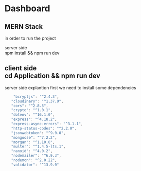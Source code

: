 # Dashboard
MERN Stack
---
in order to run the project <br/>

server side <br/>
npm install && npm run dev <br/>

client side <br/>
cd Application && npm run dev 
 ---
 
 
 server side explantion 
 first we need to install some dependencies
 ```js
     "bcryptjs": "^2.4.3",
    "cloudinary": "^1.37.0",
    "cors": "^2.8.5",
    "crypto": "^1.0.1",
    "dotenv": "^16.1.0",
    "express": "^4.18.2",
    "express-async-errors": "^3.1.1",
    "http-status-codes": "^2.2.0",
    "jsonwebtoken": "^9.0.0",
    "mongoose": "^7.2.2",
    "morgan": "^1.10.0",
    "multer": "^1.4.5-lts.1",
    "nanoid": "^4.0.2",
    "nodemailer": "^6.9.3",
    "nodemon": "^2.0.22",
    "validator": "^13.9.0"
 ```
